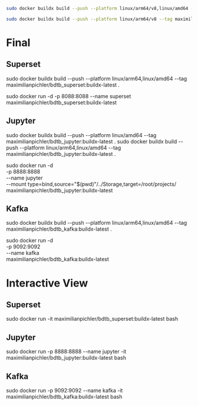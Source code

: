 ```sh
sudo docker buildx build --push --platform linux/arm64/v8,linux/amd64 --tag maximilianpichler/bdtb_superset:buildx-latest .

sudo docker buildx build --push --platform linux/arm64/v8 --tag maximilianpichler/test:arm .

```

# Final
## Superset
sudo docker buildx build --push --platform linux/arm64,linux/amd64 --tag maximilianpichler/bdtb_superset:buildx-latest .

sudo docker run -d -p 8088:8088 --name superset maximilianpichler/bdtb_superset:buildx-latest


## Jupyter
sudo docker buildx build --push --platform linux/amd64 --tag maximilianpichler/bdtb_jupyter:buildx-latest .
sudo docker buildx build --push --platform linux/arm64,linux/amd64 --tag maximilianpichler/bdtb_jupyter:buildx-latest .

sudo docker run -d \
-p 8888:8888 \
--name jupyter \
--mount type=bind,source="$(pwd)"/../Storage,target=/root/projects/ \
maximilianpichler/bdtb_jupyter:buildx-latest 

## Kafka
sudo docker buildx build --push --platform linux/arm64,linux/amd64 --tag maximilianpichler/bdtb_kafka:buildx-latest .

sudo docker run -d \
-p 9092:9092 \
--name kafka \
maximilianpichler/bdtb_kafka:buildx-latest 

# Interactive View
## Superset
sudo docker run -it maximilianpichler/bdtb_superset:buildx-latest bash 

## Jupyter
sudo docker run -p 8888:8888 --name jupyter -it maximilianpichler/bdtb_jupyter:buildx-latest bash

## Kafka
sudo docker run -p 9092:9092 --name kafka -it maximilianpichler/bdtb_kafka:buildx-latest bash